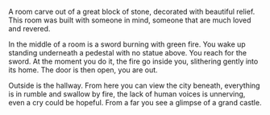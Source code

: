 A room carve out of a great block of stone, decorated with beautiful relief. This room was built with someone in mind, someone that are much loved and revered. 

In the middle of a room is a sword burning with green fire. You wake up standing underneath a pedestal with no statue above. You reach for the sword. At the moment you do it, the fire go inside you, slithering gently into its home. The door is then open, you are out. 

Outside is the hallway. From here you can view the city beneath, everything is in rumble and swallow by fire, the lack of human voices is unnerving, even a cry could be hopeful. From a far you see a glimpse of a grand castle.

